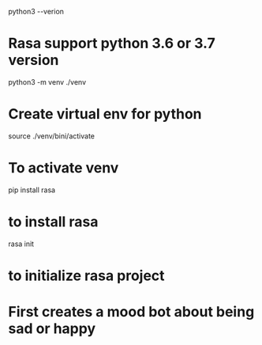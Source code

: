 python3 --verion
# Rasa support python 3.6 or 3.7 version
python3 -m venv ./venv
# Create virtual env for python
source ./venv/bini/activate
# To activate venv
pip install rasa
# to install rasa
rasa init
# to initialize rasa project
# First creates a mood bot about being sad or happy